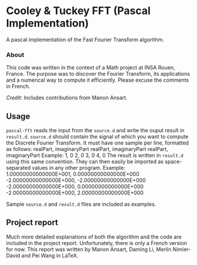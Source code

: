 # Cooley & Tuckey FFT (Pascal Implementation)
A pascal implementation of the Fast Fourier Transform algorithm.

### About
This code was written in the context of a Math project at INSA Rouen, France. The purpose was to discover the Fourier Transform, its applications and a numerical way to compute it efficiently. Please excuse the comments in French.

_Credit_: Includes contributions from Manon Ansart.

## Usage
`pascal-fft` reads the input from the `source.d` and write the ouput result in `result.d`.
`source.d` should contain the signal of which you want to compute the Discrete Fourier Transform. It must have one sample per line, formatted as follows:
	realPart, imaginaryPart
	realPart, imaginaryPart
	realPart, imaginaryPart
Example:
	1, 0
	2, 0
	3, 0
	4, 0
The result is written in `result.d` using this same convention. They can then easily be imported as space-separated values in any other program.
Example:
	 1.00000000000000E+001,  0.00000000000000E+000
	-2.00000000000000E+000, -2.00000000000000E+000
	-2.00000000000000E+000,  0.00000000000000E+000
	-2.00000000000000E+000,  2.00000000000000E+000

Sample `source.d` and `result.d` files are included as examples.

## Project report
Much more detailed explanations of both the algorithm and the code are included in the project report. Unfortunately, there is only a French version for now.
This report was written by Manon Ansart, Daming Li, Merlin Nimier-David and Pei Wang in LaTeX.